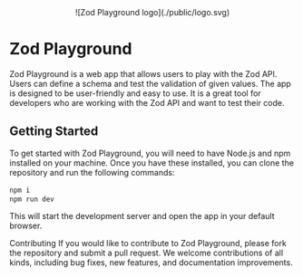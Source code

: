 <div align="center">
![Zod Playground logo](./public/logo.svg)
</div>

# Zod Playground

Zod Playground is a web app that allows users to play with the Zod API. Users can define a schema and test the validation of given values. The app is designed to be user-friendly and easy to use. It is a great tool for developers who are working with the Zod API and want to test their code.

## Getting Started

To get started with Zod Playground, you will need to have Node.js and npm installed on your machine. Once you have these installed, you can clone the repository and run the following commands:

```
npm i
npm run dev
```

This will start the development server and open the app in your default browser.

Contributing
If you would like to contribute to Zod Playground, please fork the repository and submit a pull request. We welcome contributions of all kinds, including bug fixes, new features, and documentation improvements.
